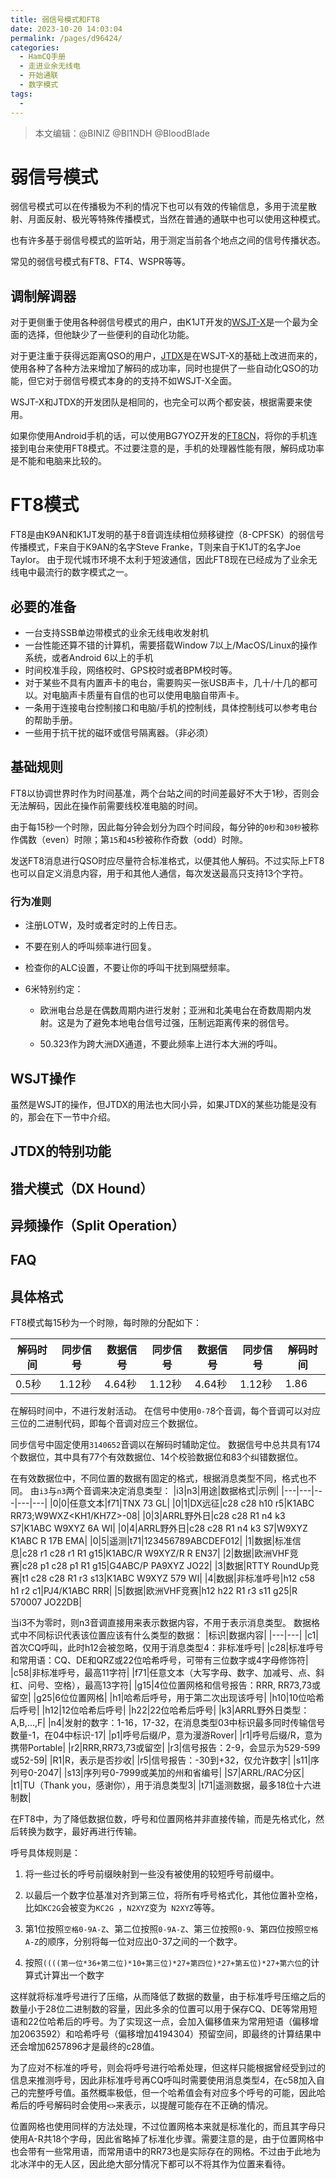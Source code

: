 ```yaml
---
title: 弱信号模式和FT8
date: 2023-10-20 14:03:04
permalink: /pages/d96424/
categories:
  - HamCQ手册
  - 走进业余无线电
  - 开始通联
  - 数字模式
tags:
  - 
---
```

> 本文编辑：@BINIZ @BI1NDH @BloodBlade

# 弱信号模式

弱信号模式可以在传播极为不利的情况下也可以有效的传输信息，多用于流星散射、月面反射、极光等特殊传播模式，当然在普通的通联中也可以使用这种模式。

也有许多基于弱信号模式的监听站，用于测定当前各个地点之间的信号传播状态。

常见的弱信号模式有FT8、FT4、WSPR等等。

## 调制解调器

对于更侧重于使用各种弱信号模式的用户，由K1JT开发的[WSJT-X](https://wsjt.sourceforge.io/wsjtx.html)是一个最为全面的选择，但他缺少了一些便利的自动化功能。

对于更注重于获得远距离QSO的用户，[JTDX](https://sourceforge.net/projects/jtdx/)是在WSJT-X的基础上改进而来的，使用各种了各种方法来增加了解码的成功率，同时也提供了一些自动化QSO的功能，但它对于弱信号模式本身的的支持不如WSJT-X全面。

WSJT-X和JTDX的开发团队是相同的，也完全可以两个都安装，根据需要来使用。

如果你使用Android手机的话，可以使用BG7YOZ开发的[FT8CN](https://gitee.com/bg7yoz/ft8cn/releases)，将你的手机连接到电台来使用FT8模式。不过要注意的是，手机的处理器性能有限，解码成功率是不能和电脑来比较的。

# FT8模式

FT8是由K9AN和K1JT发明的基于8音调连续相位频移键控（8-CPFSK）的弱信号传播模式，F来自于K9AN的名字Steve Franke，T则来自于K1JT的名字Joe Taylor。
由于现代城市环境不太利于短波通信，因此FT8现在已经成为了业余无线电中最流行的数字模式之一。

## 必要的准备

* 一台支持SSB单边带模式的业余无线电收发射机
* 一台性能还算不错的计算机，需要搭载Window 7以上/MacOS/Linux的操作系统，或者Android 6以上的手机
* 时间校准手段，网络校时、GPS校时或者BPM校时等。
* 对于某些不具有内置声卡的电台，需要购买一张USB声卡，几十/十几的都可以。对电脑声卡质量有自信的也可以使用电脑自带声卡。
* 一条用于连接电台控制接口和电脑/手机的控制线，具体控制线可以参考电台的帮助手册。
* 一些用于抗干扰的磁环或信号隔离器。（非必须）

## 基础规则

FT8以协调世界时作为时间基准，两个台站之间的时间差最好不大于1秒，否则会无法解码，因此在操作前需要线校准电脑的时间。

由于每15秒一个时隙，因此每分钟会划分为四个时间段，每分钟的`0秒`和`30秒`被称作偶数（even）时隙；第`15`和`45`秒被称作奇数（odd）时隙。

发送FT8消息进行QSO时应尽量符合标准格式，以便其他人解码。不过实际上FT8也可以自定义消息内容，用于和其他人通信，每次发送最高只支持13个字符。

### 行为准则

- 注册LOTW，及时或者定时的上传日志。

- 不要在别人的呼叫频率进行回复。

- 检查你的ALC设置，不要让你的呼叫干扰到隔壁频率。

- 6米特别约定：

  - 欧洲电台总是在偶数周期内进行发射；亚洲和北美电台在奇数周期内发射。这是为了避免本地电台信号过强，压制远距离传来的弱信号。

  - 50.323作为跨大洲DX通道，不要此频率上进行本大洲的呼叫。

## WSJT操作

虽然是WSJT的操作，但JTDX的用法也大同小异，如果JTDX的某些功能是没有的，那会在下一节中介绍。

<!--

以后再补，要截图太多有点麻烦。

 -->

## JTDX的特别功能

## 猎犬模式（DX Hound）

## 异频操作（Split Operation）

## FAQ

## 具体格式

FT8模式每15秒为一个时隙，每时隙的分配如下：

|解码时间|同步信号|数据信号|同步信号|数据信号|同步信号|解码时间|
|---|---|---|---|---|---|---|
|0.5秒|1.12秒|4.64秒|1.12秒|4.64秒|1.12秒|1.86|

在解码时间中，不进行发射活动。
在信号中使用`0-7`8个音调，每个音调可以对应三位的二进制代码，即每个音调对应三个数据位。

同步信号中固定使用`3140652`音调以在解码时辅助定位。
数据信号中总共具有174个数据位，其中具有77个有效数据位、14个校验数据位和83个纠错数据位。

在有效数据位中，不同位置的数据有固定的格式，根据消息类型不同，格式也不同。
由`i3`与`n3`两个音调来决定消息类型：
|i3|n3|用途|数据格式|示例|
|---|---|---|---|---|
|0|0|任意文本|f71|TNX 73 GL|
|0|1|DX远征|c28 c28 h10 r5|K1ABC RR73;W9WXZ<KH1/KH7Z>-08|
|0|3|ARRL野外日|c28 c28 R1 n4 k3 S7|K1ABC W9XYZ 6A WI|
|0|4|ARRL野外日|c28 c28 R1 n4 k3 S7|W9XYZ K1ABC R 17B EMA|
|0|5|遥测|t71|123456789ABCDEF012|
|1|数据|标准信息|c28 r1 c28 r1 R1 g15|K1ABC/R W9XYZ/R R EN37|
|2|数据|欧洲VHF竞赛|c28 p1 c28 p1 R1 g15|G4ABC/P PA9XYZ JO22|
|3|数据|RTTY RoundUp竞赛|t1 c28 c28 R1 r3 s13|K1ABC W9XYZ 579 WI|
|4|数据|非标准呼号|h12 c58 h1 r2 c1|<W9XYZ>PJ4/K1ABC RRR|
|5|数据|欧洲VHF竞赛|h12 h22 R1 r3 s11 g25|<G4ABC><PA9XYZ>R 570007 JO22DB|

当i3不为零时，则n3音调直接用来表示数据内容，不用于表示消息类型。
数据格式中不同标识代表该位置应该有什么类型的数据：
|标识|数据内容|
|---|---|
|c1|首次CQ呼叫，此时h12会被忽略，仅用于消息类型4：非标准呼号|
|c28|标准呼号和常用语：CQ、DE和QRZ或22位哈希呼号，可带有三位数字或4字母修饰符|
|c58|非标准呼号，最高11字符|
|f71|任意文本（大写字母、数字、加减号、点、斜杠、问号、空格），最高13字符|
|g15|4位位置网格和信号报告：RRR, RR73,73或留空|
|g25|6位位置网格|
|h1|哈希后呼号，用于第二次出现该呼号|
|h10|10位哈希后呼号|
|h12|12位哈希后呼号|
|h22|22位哈希后呼号|
|k3|ARRL野外日类型：A,B,...,F|
|n4|发射的数字：1-16，17-32，在消息类型03中标识最多同时传输信号数量-1，在04中标识-17|
|p1|呼号后缀/P，意为漫游Rover|
|r1|呼号后缀/R，意为携带Portable|
|r2|RRR,RR73,73或留空|
|r3|信号报告：2-9，会显示为529-599或52-59|
|R1|R，表示是否抄收|
|r5|信号报告：-30到+32，仅允许数字|
|s11|序列号0-2047|
|s13|序列号0-7999或美加的州和省编号|
|S7|ARRL/RAC分区|
|t1|TU（Thank you，感谢你），用于消息类型3|
|t71|遥测数据，最多18位十六进制数|

在FT8中，为了降低数据位数，呼号和位置网格并非直接传输，而是先格式化，然后转换为数字，最好再进行传输。

呼号具体规则是：

1. 将一些过长的呼号前缀映射到一些没有被使用的较短呼号前缀中。

2. 以最后一个数字位基准对齐到第三位，将所有呼号格式化，其他位置补空格，比如`KC2G`会被变为`KC2G `，`N2XYZ`变为` N2XYZ`等等。

3. 第1位按照`空格0-9A-Z`、第二位按照`0-9A-Z`、第三位按照`0-9`、第四位按照`空格A-Z`的顺序，分别将每一位对应出0-37之间的一个数字。

4. 按照`((((第一位*36+第二位)*10+第三位)*27+第四位)*27+第五位)*27+第六位`的计算式计算出一个数字

这样就将标准呼号进行了压缩，从而降低了数据的数量，由于标准呼号压缩之后的数量小于28位二进制数的容量，因此多余的位置可以用于保存CQ、DE等常用短语和22位哈希后的呼号。为了实现这一点，会加入偏移值来为常用短语（偏移增加2063592）和哈希呼号（偏移增加4194304）预留空间，即最终的计算结果中还会增加6257896才是最终的c28值。

为了应对不标准的呼号，则会将呼号进行哈希处理，但这样只能根据曾经受到过的信息来推测呼号，因此非标准呼号再CQ呼叫时需要使用消息类型4，在c58加入自己的完整呼号值。虽然概率极低，但一个哈希值会有对应多个呼号的可能，因此哈希后的呼号解码时会使用`<>`来表示，以提醒可能存在不正确的情况。

位置网格也使用同样的方法处理，不过位置网格本来就是标准化的，而且其字母只使用A-R共18个字母，因此省略掉了标准化步骤。需要注意的是，由于位置网格中也会带有一些常用语，而常用语中的RR73也是实际存在的网格。不过由于此地为北冰洋中的无人区，因此绝大部分情况下都可以不将其作为位置来看待。